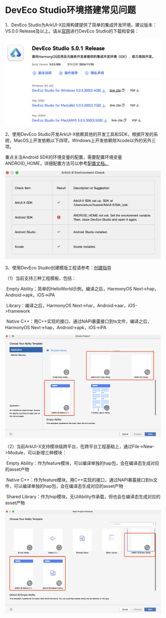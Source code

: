 # DevEco Studio环境搭建常见问题

1、DevEco Studio为ArkUI-X应用构建提供了简单的集成开发环境，建议版本：V5.0.0 Release及以上。请从[官网](https://developer.huawei.com/consumer/cn/download/)进行DevEco Studio的下载和安装：

<img src="../figures/Pre-faq-5.png" width="600">

2、使用DevEco Studio开发ArkUI-X依赖其他的开发工具和SDK，根据开发的系统，MacOS上开发依赖以下四项，Windows上开发依赖除Xcode以外的另外三项。

重点关注Android SDK的环境变量的配置，需要配置环境变量ANDROID_HOME，详细配置方法可以参考[配置文档。](https://gitcode.com/arkui-x/docs/blob/master/zh-cn/application-dev/quick-start/start-with-dev-environment.md#配置android-sdk安装目录环境变量)

![image](../figures/pre-faq-6.png)

3、使用DevEco Studio创建模版工程请参考：[创建指导](https://gitcode.com/arkui-x/docs/blob/master/zh-cn/application-dev/quick-start/start-with-deveco-studio.md)

（1）当前支持三种工程模板，包括：

​	Empty Ability：简单的HelloWorld示例，编译之后，HarmonyOS Next->hap，Android->apk，iOS->iPA

​	Library：编译之后，HarmonyOS Next->har，Android->aar，iOS->framework

​	Native C++：用C++实现的接口，通过NAPI暴露接口到ts文件，编译之后，HarmonyOS Next->hap，Android->apk，iOS->iPA

![image](../figures/pre-faq-7.png)

（2）当前ArkUI-X支持模块级跨平台，在跨平台工程基础上，通过File->New->Module，可以新增三种模块：

​	Empty Ability：作为feature模块，可以编译单独的hap包，会在编译态生成对应的asset产物

​	Native C++：作为feature模块，用C++实现的接口，通过NAPI暴露接口到ts文件，可以编译单独的hap包，会在编译态生成对应的asset产物

​	Shared Library：作为hsp模块，无UIAbility作承载，但也会在编译态生成对应的asset产物

![image](../figures/pre-faq-8.png)